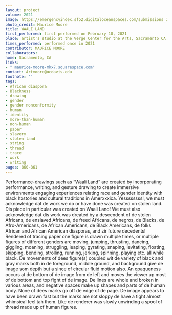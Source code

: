 ```yaml
---
layout: project
volume: 2021
image: https://emergencyindex.sfo2.digitaloceanspaces.com/submissions_2021/images_named/1663330134609__Waali_Land--Maurice_Moore.jpg
photo_credit: Maurice Moore
title: WAALI LAND
first_performed: first performed on February 18, 2021
place: artist's studio at the Verge Center for the Arts, Sacramento CA
times_performed: performed once in 2021
contributor: MAURICE MOORE
collaborators:
home: Sacramento, CA
links:
- " maurice-moore-mkx7.squarespace.com"
contact: Artmoore@ucdavis.edu
footnote: ''
tags:
- African diaspora
- Blackness
- drawing
- gender
- gender nonconformity
- human
- identity
- more-than-human
- non-human
- paper
- slavery
- stolen land
- string
- thread
- trace
- work
- writing
pages: 860-861
---
```


Performance-drawings such as “Waali Land” are created by incorporating performance, writing, and gesture drawing to create immersive environments engaging experiences relating race and gender identity with black hxstories and cultural traditions in Amerxxxica. Yessssssss!, we must acknowledge dat de work we do or have done was created on stolen land. Dis piece in particular was created on Waali Land! We must also acknowledge dat dis work was dreated by a descendent of de stolen Africans, de enslaved Africans, de freed Africans, de negros, de Blacks, de Afro-Americans, de African Americans, de Black Americans, de folks African and African American diasporas, and zir future decedents! Rendered of tracing paper one figure is drawn multiple times, or multiple figures of different genders are moving, jumping, thrusting, dancing, giggling, moaning, struggling, leaping, gyrating, snaping, levitating, floating, skipping, bending, strolling, running, jerking, spinning, playing etc. all while black. De movements of dees figure(s) coupled wit de variety of black and gray marks both in de foreground, middle ground, and background give de image som depth but a since of circular fluid motion also. An opaqueness occurs at de bottom of de image from de left and moves the viewer up most of de bottom and top fight of de image. De lines are whole and broken in various areas, and negative spaces make up shapes and parts of de human body. None of dees marks go off de edge of de page. De image appears to have been drawn fast but the marks are not sloppy de have a tight almost whimsical feel tah them. Like de renderer was slowly unwinding a spool of thread made up of human figures. 